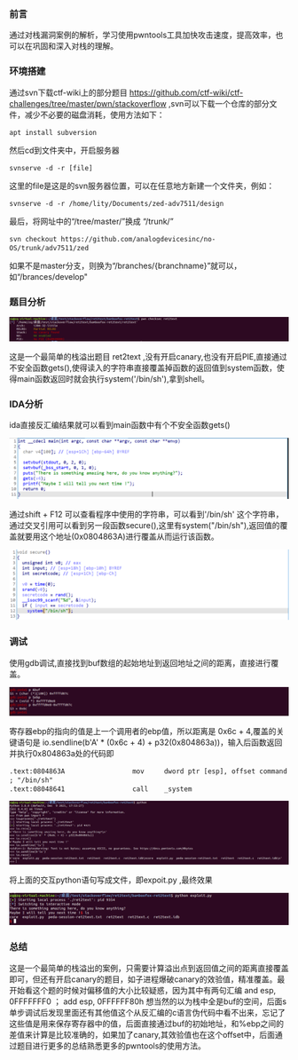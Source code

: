 ### 前言

通过对栈漏洞案例的解析，学习使用pwntools工具加快攻击速度，提高效率，也可以在巩固和深入对栈的理解。

### 环境搭建

通过svn下载ctf-wiki上的部分题目   https://github.com/ctf-wiki/ctf-challenges/tree/master/pwn/stackoverflow ,svn可以下载一个仓库的部分文件，减少不必要的磁盘消耗，使用方法如下：

```
apt install subversion 
```

然后cd到文件夹中，开启服务器

```
svnserve -d -r [file]
```

这里的file是这是的svn服务器位置，可以在任意地方新建一个文件夹，例如：

```
svnserve -d -r /home/lity/Documents/zed-adv7511/design
```

最后，将网址中的“/tree/master/”换成 “/trunk/”

```
svn checkout https://github.com/analogdevicesinc/no-OS/trunk/adv7511/zed
```

如果不是master分支，则换为“/branches/{branchname}”就可以，如“/brances/develop"

### 题目分析

![img](./00.PNG)

这是一个最简单的栈溢出题目 ret2text ,没有开启canary,也没有开启PIE,直接通过不安全函数gets(),使得读入的字符串直接覆盖掉函数的返回值到system函数，使得main函数返回时就会执行system('/bin/sh'),拿到shell。

### IDA分析

ida直接反汇编结果就可以看到main函数中有个不安全函数gets()

![img](./01.PNG)

通过shift + F12 可以查看程序中使用的字符串，可以看到'/bin/sh' 这个字符串，通过交叉引用可以看到另一段函数secure(),这里有system("/bin/sh"),返回值的覆盖就要用这个地址(0x0804863A)进行覆盖从而运行该函数。

![img](./02.PNG)

### 调试

使用gdb调试,直接找到buf数组的起始地址到返回地址之间的距离，直接进行覆盖。

![img](./03.PNG)

寄存器ebp的指向的值是上一个调用者的ebp值，所以距离是 0x6c + 4,覆盖的关键语句是 io.sendline(b'A' * (0x6c + 4) + p32(0x804863a))，输入后函数返回并执行0x804863a处的代码即

```
.text:0804863A                 mov     dword ptr [esp], offset command ; "/bin/sh"
.text:08048641                 call    _system
```

![img](./04.PNG)

将上面的交互python语句写成文件，即expoit.py ,最终效果

![img](./05.PNG)

### 总结

这是一个最简单的栈溢出的案例，只需要计算溢出点到返回值之间的距离直接覆盖即可，但还有开启canary的题目，如子进程爆破canary的效验值，精准覆盖。最开始看这个题的时候对偏移值的大小比较疑惑，因为其中有两句汇编 and     esp, 0FFFFFFF0     ；   add     esp, 0FFFFFF80h 想当然的以为栈中全是buf的空间，后面s单步调试后发现里面还有其他值这个从反汇编的c语言伪代码中看不出来，忘记了这些值是用来保存寄存器中的值，后面直接通过buf的初始地址，和%ebp之间的差值来计算是比较准确的，如果加了canary,其效验值也在这个offset中，后面通过题目进行更多的总结熟悉更多的pwntools的使用方法。
